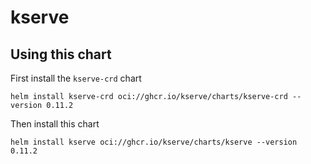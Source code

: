 # kserve

## Using this chart

First install the `kserve-crd` chart

```console
helm install kserve-crd oci://ghcr.io/kserve/charts/kserve-crd --version 0.11.2
```

Then install this chart

```console
helm install kserve oci://ghcr.io/kserve/charts/kserve --version 0.11.2
```
